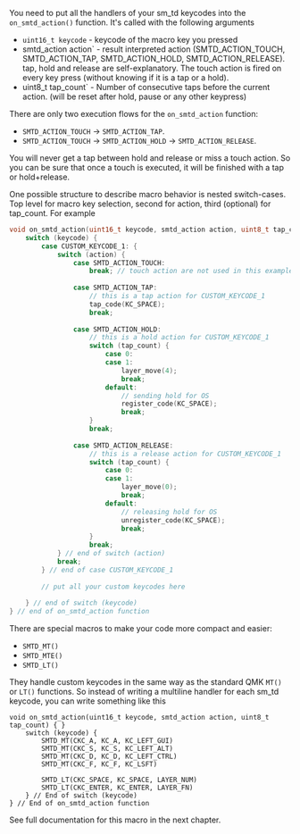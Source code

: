 You need to put all the handlers of your sm_td keycodes into the `on_smtd_action()` function. It's called with the following arguments
- `uint16_t keycode` - keycode of the macro key you pressed
- smtd_action action` - result interpreted action (SMTD_ACTION_TOUCH, SMTD_ACTION_TAP, SMTD_ACTION_HOLD, SMTD_ACTION_RELEASE). tap, hold and release are self-explanatory. The touch action is fired on every key press (without knowing if it is a tap or a hold).
- uint8_t tap_count` - Number of consecutive taps before the current action. (will be reset after hold, pause or any other keypress)

There are only two execution flows for the `on_smtd_action` function:
- `SMTD_ACTION_TOUCH` → `SMTD_ACTION_TAP`.
- `SMTD_ACTION_TOUCH` → `SMTD_ACTION_HOLD` → `SMTD_ACTION_RELEASE`.

You will never get a tap between hold and release or miss a touch action. So you can be sure that once a touch is executed, it will be finished with a tap or hold+release.

One possible structure to describe macro behavior is nested switch-cases. Top level for macro key selection, second for action, third (optional) for tap_count. For example

```c
void on_smtd_action(uint16_t keycode, smtd_action action, uint8_t tap_count) {
    switch (keycode) {
        case CUSTOM_KEYCODE_1: {
            switch (action) {
                case SMTD_ACTION_TOUCH:
                    break; // touch action are not used in this example  
                    
                case SMTD_ACTION_TAP: 
                    // this is a tap action for CUSTOM_KEYCODE_1
                    tap_code(KC_SPACE);
                    break;
                    
                case SMTD_ACTION_HOLD:
                    // this is a hold action for CUSTOM_KEYCODE_1
                    switch (tap_count) {
                        case 0:
                        case 1:
                            layer_move(4);
                            break;
                        default:
                            // sending hold for OS
                            register_code(KC_SPACE); 
                            break;
                    }
                    break;
                    
                case SMTD_ACTION_RELEASE:
                    // this is a release action for CUSTOM_KEYCODE_1
                    switch (tap_count) {
                        case 0:
                        case 1:
                            layer_move(0);
                            break;
                        default:
                            // releasing hold for OS
                            unregister_code(KC_SPACE);
                            break;
                    }
                    break;
            } // end of switch (action)
            break;
        } // end of case CUSTOM_KEYCODE_1
            
        // put all your custom keycodes here
        
    } // end of switch (keycode)
} // end of on_smtd_action function
```

There are special macros to make your code more compact and easier:
- `SMTD_MT()`
- `SMTD_MTE()`
- `SMTD_LT()`

They handle custom keycodes in the same way as the standard QMK `MT()` or `LT()` functions.
So instead of writing a multiline handler for each sm_td keycode, you can write something like this

```
void on_smtd_action(uint16_t keycode, smtd_action action, uint8_t tap_count) { }
    switch (keycode) {
        SMTD_MT(CKC_A, KC_A, KC_LEFT_GUI)
        SMTD_MT(CKC_S, KC_S, KC_LEFT_ALT)
        SMTD_MT(CKC_D, KC_D, KC_LEFT_CTRL)
        SMTD_MT(CKC_F, KC_F, KC_LSFT)

        SMTD_LT(CKC_SPACE, KC_SPACE, LAYER_NUM)
        SMTD_LT(CKC_ENTER, KC_ENTER, LAYER_FN)
    } // End of switch (keycode)
} // End of on_smtd_action function
```

See full documentation for this macro in the next chapter.